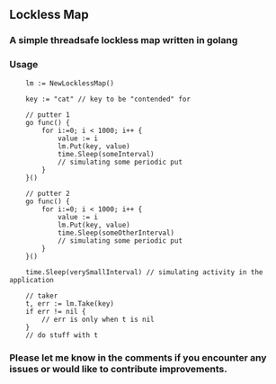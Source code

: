## Lockless Map

### A simple threadsafe lockless map written in golang


### Usage

```
	lm := NewLocklessMap()

	key := "cat" // key to be "contended" for

	// putter 1
	go func() {
		for i:=0; i < 1000; i++ {
			value := i
			lm.Put(key, value)
			time.Sleep(someInterval) 
			// simulating some periodic put
		}
	}()

	// putter 2
	go func() {
		for i:=0; i < 1000; i++ {
			value := i
			lm.Put(key, value)
			time.Sleep(someOtherInterval) 
			// simulating some periodic put
		}
	}()

	time.Sleep(verySmallInterval) // simulating activity in the application

	// taker
	t, err := lm.Take(key)
	if err != nil {
		// err is only when t is nil	
	}
	// do stuff with t
```

### Please let me know in the comments if you encounter any issues or would like to contribute improvements.
